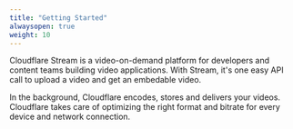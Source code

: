 ```yaml
---
title: "Getting Started"
alwaysopen: true
weight: 10
---
```


Cloudflare Stream is a video-on-demand platform for developers and content teams building video applications. With Stream, it's one easy API call to upload a video and get an embedable video.

In the background, Cloudflare encodes, stores and delivers your videos. Cloudflare takes care of optimizing the right format and bitrate for every device and network connection.

<stream src="31c9291ab41fac05471db4e73aa11717" autoplay loop preload height="270px" width="480px"></stream><script data-cfasync="false" defer type="text/javascript" src="https://embed.videodelivery.net/embed/r4xu.fla9.latest.js?video=31c9291ab41fac05471db4e73aa11717"></script>
